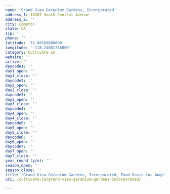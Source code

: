 ```yaml
---
name: 'Grand View Geranium Gardens, Incorporated'
address_1: 18307 South Central Avenue
address_2: ''
city: Compton
state: CA
zip: ''
phone: ''
latitude: '33.88189800000'
longitude: '-118.24881716000'
category: Cultivate LA
website: ''
active: ''
daycode1: ''
day1_open: ''
day1_close: ''
daycode2: ''
day2_open: ''
day2_close: ''
daycode3: ''
day3_open: ''
day3_close: ''
daycode4: ''
day4_open: ''
day4_close: ''
daycode5: ''
day5_open: ''
day5_close: ''
daycode6: ''
day6_open: ''
daycode7: ''
day7_open: ''
day7_close: ''
year_round (y/n): ''
season_open: ''
season_close: ''
title: 'Grand View Geranium Gardens, Incorporated, Food Oasis Los Angeles'
uri: /cultivate-la/grand-view-geranium-gardens-incorporated/

---
```

